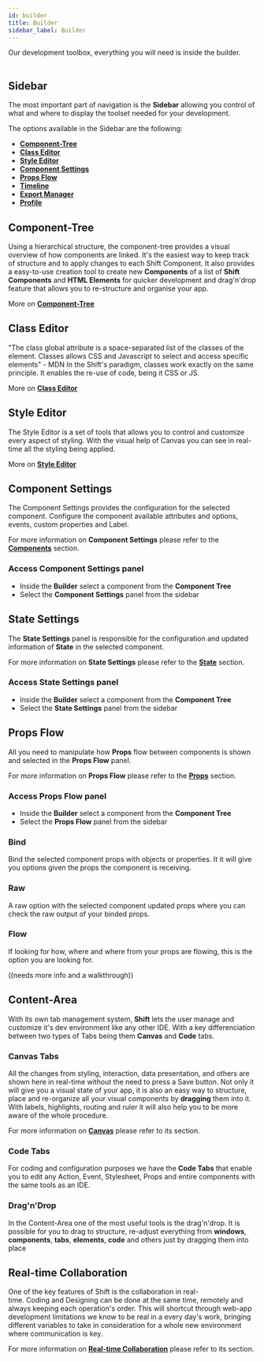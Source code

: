 ```yaml
---
id: builder
title: Builder
sidebar_label: Builder
---
```

Our development toolbox, everything you will need is inside the builder.
<br><br>
## Sidebar
The most important part of navigation is the __Sidebar__ allowing you control of what and where to display the toolset needed for your development.

The options available in the Sidebar are the following:
* [__Component-Tree__](#component-tree)
* [__Class Editor__](#class-editor)
* [__Style Editor__](#style-editor)
* [__Component Settings__](#component-settings)
* [__Props Flow__](#props-flow)
* [__Timeline__](timeline.md)
* [__Export Manager__](exporting.md#export-manager)
* [__Profile__](dashboard.md#profile)

## Component-Tree

Using a hierarchical structure, the component-tree provides a visual overview of how components are linked. It's the easiest way to keep track of structure and to apply changes to each Shift Component. It also provides a easy-to-use creation tool to create new __Components__ of a list of __Shift Components__ and __HTML Elements__ for quicker development and drag'n'drop feature that allows you to re-structure and organise your app.

More on [__Component-Tree__](component-tree.md)

## Class Editor
"The class global attribute is a space-separated list of the classes of the element. Classes allows CSS and Javascript to select and access specific elements" - MDN
In the Shift's paradigm, classes work exactly on the same principle. It enables the re-use of code, being it CSS or JS.

More on [__Class Editor__](styles.md#class-editor)


## Style Editor

The Style Editor is a set of tools that allows you to control and customize every aspect of styling. With the visual help of Canvas you can see in real-time all the styling being applied.


More on [__Style Editor__](styles.md#style-editor)


## Component Settings


The Component Settings provides the configuration for the selected component. Configure the component available attributes and options, events, custom properties and Label.


For more information on __Component Settings__ please refer to the [__Components__](components.md) section.

### Access Component Settings panel

* Inside the __Builder__ select a component from the __Component Tree__
* Select the __Component Settings__ panel from the sidebar

## State Settings
The __State Settings__ panel is responsible for the configuration and updated information of __State__ in the selected component.


For more information on __State Settings__ please refer to the [__State__](state.md) section.

### Access State Settings panel
* Inside the __Builder__ select a component from the __Component Tree__
* Select the __State Settings__ panel from the sidebar


## Props Flow
All you need to manipulate how __Props__ flow between components is shown and selected in the __Props Flow__ panel.

For more information on __Props Flow__ please refer to the [__Props__](props.md) section.

### Access Props Flow panel
* Inside the __Builder__ select a component from the __Component Tree__
* Select the __Props Flow__ panel from the sidebar

### Bind
Bind the selected component props with objects or properties. It it will give you options given the props the component is receiving.
### Raw
A raw option with the selected component updated props where you can check the raw output of your binded props.
### Flow
If looking for how, where and where from your props are flowing, this is the option you are looking for.

((needs more info and a walkthrough))


## Content-Area
With its own tab management system, __Shift__ lets the user manage and customize it's dev environment like any other IDE. With a key differenciation between two types of Tabs being them __Canvas__ and __Code__ tabs.

### Canvas Tabs
All the changes from styling, interaction, data presentation, and others are shown here in real-time without the need to press a Save button.
Not only it will give you a visual state of your app, it is also an easy way to structure, place and re-organize all your visual components by __dragging__ them into it. With labels, highlights, routing and ruler it will also help you to be more aware of the whole procedure. 

For more information on [__Canvas__](canvas.md) please refer to its section.

### Code Tabs
For coding and configuration purposes we have the __Code Tabs__ that enable you to edit any Action, Event, Stylesheet, Props and entire components with the same tools as an IDE.

### Drag'n'Drop
In the Content-Area one of the most useful tools is the drag'n'drop. It is possible for you to drag to structure, re-adjust everything from __windows__, __components__, __tabs__, __elements__, __code__ and others just by dragging them into place

## Real-time Collaboration

One of the key features of Shift is the collaboration in real-time. Coding and Designing can be done at the same time, remotely and always keeping each operation's order.
This will shortcut through web-app development limitations we know to be real in a every day's work, bringing different variables to take in consideration for a whole new environment where communication is key. 

For more information on [__Real-time Collaboration__](real-collab.md) please refer to its section.
